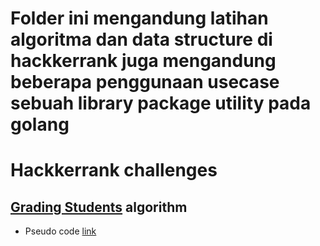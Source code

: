 # Folder ini mengandung latihan algoritma dan data structure di hackkerrank juga mengandung beberapa penggunaan usecase sebuah library package utility pada golang

# Hackkerrank challenges
## [Grading Students](https://www.hackerrank.com/challenges/grading/problem) algorithm
- Pseudo code [link](https://drive.google.com/file/d/1LHt9NZv50VXZqFzzarKC5TvnSBxsdBo5/view?usp=sharing)
